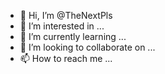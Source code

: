 - 👋 Hi, I’m @TheNextPls
- 👀 I’m interested in ...
- 🌱 I’m currently learning ...
- 💞️ I’m looking to collaborate on ...
- 📫 How to reach me ...

<!---
TheNextPls/TheNextPls is a ✨ special ✨ repository because its `README.md` (this file) appears on your GitHub profile.
You can click the Preview link to take a look at your changes.
--->
